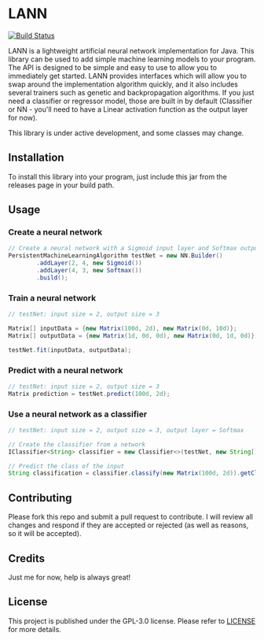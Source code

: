 # LANN

[![Build Status](https://travis-ci.org/kylecorry31/LANN.svg?branch=master)](https://travis-ci.org/kylecorry31/LANN)

LANN is a lightweight artificial neural network implementation for Java. This library can be used to add simple machine learning models to your program. The API is designed to be simple and easy to use to allow you to immediately get started. LANN provides interfaces which will allow you to swap around the implementation algorithm quickly, and it also includes several trainers such as genetic and backpropagation algorithms. If you just need a classifier or regressor model, those are built in by default (Classifier or NN - you'll need to have a Linear activation function as the output layer for now).

This library is under active development, and some classes may change.


## Installation
To install this library into your program, just include this jar from the releases page in your build path.

## Usage
### Create a neural network
```java
// Create a neural network with a Sigmoid input layer and Softmax output layer (input size = 2, hidden size = 4, output size = 3)
PersistentMachineLearningAlgorithm testNet = new NN.Builder()
        .addLayer(2, 4, new Sigmoid())
        .addLayer(4, 3, new Softmax())
        .build();
```

### Train a neural network
```java
// testNet: input size = 2, output size = 3

Matrix[] inputData = {new Matrix(100d, 2d), new Matrix(0d, 10d)};
Matrix[] outputData = {new Matrix(1d, 0d, 0d), new Matrix(0d, 1d, 0d)};

testNet.fit(inputData, outputData);
```

### Predict with a neural network
```java
// testNet: input size = 2, output size = 3
Matrix prediction = testNet.predict(100d, 2d);
```

### Use a neural network as a classifier
```java
// testNet: input size = 2, output size = 3, output layer = Softmax

// Create the classifier from a network
IClassifier<String> classifier = new Classifier<>(testNet, new String[]{"One", "Two", "Three"});

// Predict the class of the input
String classification = classifier.classify(new Matrix(100d, 2d)).getClassification();
```


## Contributing
Please fork this repo and submit a pull request to contribute. I will review all changes and respond if they are accepted or rejected (as well as reasons, so it will be accepted).

## Credits
Just me for now, help is always great!

## License
This project is published under the GPL-3.0 license. Please refer to [LICENSE](LICENSE) for more details.
